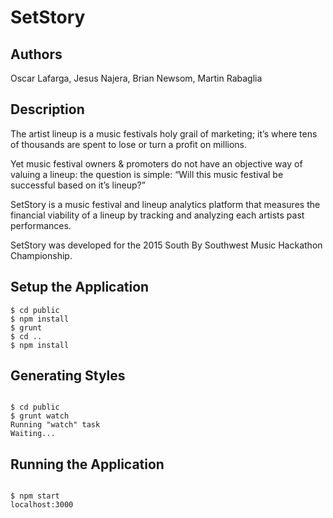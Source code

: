 # SetStory
## Authors
Oscar Lafarga, Jesus Najera, Brian Newsom, Martin Rabaglia

## Description
The artist lineup is a music festivals holy grail of marketing; it’s where tens of thousands are spent to lose or
turn a profit on millions.

Yet music festival owners & promoters do not have an objective way of valuing a lineup: the question is simple:
“Will this music festival be successful based on it’s lineup?”

SetStory is a music festival and lineup analytics platform that measures the financial viability of a lineup by
tracking and analyzing each artists past performances.

SetStory was developed for the 2015 South By Southwest Music Hackathon Championship.

## Setup the Application
```
$ cd public
$ npm install
$ grunt 
$ cd ..
$ npm install
```
## Generating Styles
```

$ cd public
$ grunt watch
Running "watch" task
Waiting...

```
## Running the Application
```

$ npm start
localhost:3000
```
